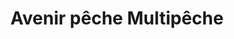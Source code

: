 ---
title: "Avenir pêche Multipêche"
url: /montceau-les-mines/avenir-peche-multipeche/
shop: Angeln
---